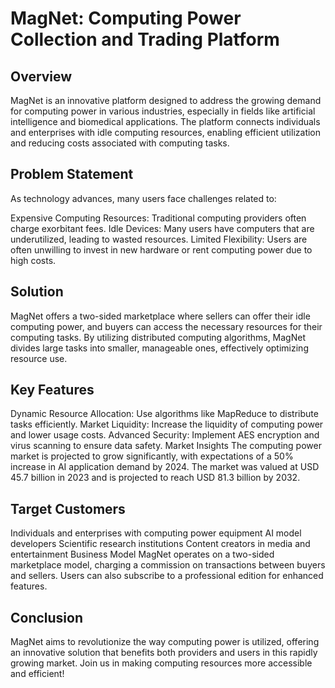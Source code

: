 # MagNet: Computing Power Collection and Trading Platform
## Overview
MagNet is an innovative platform designed to address the growing demand for computing power in various industries, especially in fields like artificial intelligence and biomedical applications. The platform connects individuals and enterprises with idle computing resources, enabling efficient utilization and reducing costs associated with computing tasks.

## Problem Statement
As technology advances, many users face challenges related to:

Expensive Computing Resources: Traditional computing providers often charge exorbitant fees.
Idle Devices: Many users have computers that are underutilized, leading to wasted resources.
Limited Flexibility: Users are often unwilling to invest in new hardware or rent computing power due to high costs.
## Solution
MagNet offers a two-sided marketplace where sellers can offer their idle computing power, and buyers can access the necessary resources for their computing tasks. By utilizing distributed computing algorithms, MagNet divides large tasks into smaller, manageable ones, effectively optimizing resource use.

## Key Features
Dynamic Resource Allocation: Use algorithms like MapReduce to distribute tasks efficiently.
Market Liquidity: Increase the liquidity of computing power and lower usage costs.
Advanced Security: Implement AES encryption and virus scanning to ensure data safety.
Market Insights
The computing power market is projected to grow significantly, with expectations of a 50% increase in AI application demand by 2024. The market was valued at USD 45.7 billion in 2023 and is projected to reach USD 81.3 billion by 2032.

## Target Customers
Individuals and enterprises with computing power equipment
AI model developers
Scientific research institutions
Content creators in media and entertainment
Business Model
MagNet operates on a two-sided marketplace model, charging a commission on transactions between buyers and sellers. Users can also subscribe to a professional edition for enhanced features.



## Conclusion
MagNet aims to revolutionize the way computing power is utilized, offering an innovative solution that benefits both providers and users in this rapidly growing market. Join us in making computing resources more accessible and efficient!
